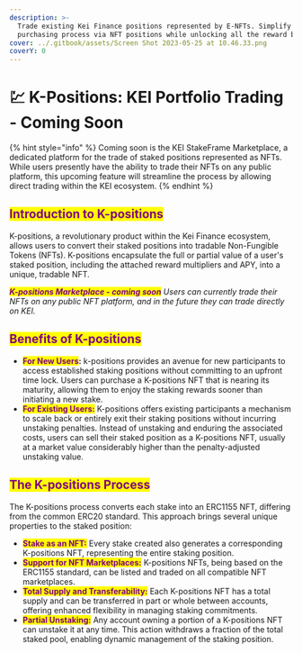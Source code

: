 ```yaml
---
description: >-
  Trade existing Kei Finance positions represented by E-NFTs. Simplify the
  purchasing process via NFT positions while unlocking all the reward benefits.
cover: ../.gitbook/assets/Screen Shot 2023-05-25 at 10.46.33.png
coverY: 0
---
```


# 💹 K-Positions: KEI Portfolio Trading - Coming Soon

{% hint style="info" %}
Coming soon is the KEI StakeFrame Marketplace, a dedicated platform for the trade of staked positions represented as NFTs. While users presently have the ability to trade their NFTs on any public platform, this upcoming feature will streamline the process by allowing direct trading within the KEI ecosystem.
{% endhint %}

## <mark style="color:purple;">**Introduction to K-positions**</mark>

K-positions, a revolutionary product within the Kei Finance ecosystem, allows users to convert their staked positions into tradable Non-Fungible Tokens (NFTs). K-positions encapsulate the full or partial value of a user's staked position, including the attached reward multipliers and APY, into a unique, tradable NFT.

_<mark style="color:purple;">**K-positions Marketplace - coming soon**</mark> Users can currently trade their NFTs on any public NFT platform, and in the future they can trade directly on KEI._

## <mark style="color:purple;">**Benefits of K-positions**</mark>

* <mark style="color:purple;">**For New Users**</mark>**:** k-positions provides an avenue for new participants to access established staking positions without committing to an upfront time lock. Users can purchase a K-positions NFT that is nearing its maturity, allowing them to enjoy the staking rewards sooner than initiating a new stake.
* <mark style="color:purple;">**For Existing Users:**</mark> K-positions offers existing participants a mechanism to scale back or entirely exit their staking positions without incurring unstaking penalties. Instead of unstaking and enduring the associated costs, users can sell their staked position as a K-positions NFT, usually at a market value considerably higher than the penalty-adjusted unstaking value.

## <mark style="color:purple;">**The K-positions Process**</mark>

The K-positions process converts each stake into an ERC1155 NFT, differing from the common ERC20 standard. This approach brings several unique properties to the staked position:

* <mark style="color:purple;">**Stake as an NFT:**</mark> Every stake created also generates a corresponding K-positions NFT, representing the entire staking position.
* <mark style="color:purple;">**Support for NFT Marketplaces:**</mark> K-positions NFTs, being based on the ERC1155 standard, can be listed and traded on all compatible NFT marketplaces.
* <mark style="color:purple;">**Total Supply and Transferability:**</mark> Each K-positions NFT has a total supply and can be transferred in part or whole between accounts, offering enhanced flexibility in managing staking commitments.
* <mark style="color:purple;">**Partial Unstaking:**</mark> Any account owning a portion of a K-positions NFT can unstake it at any time. This action withdraws a fraction of the total staked pool, enabling dynamic management of the staking position.

